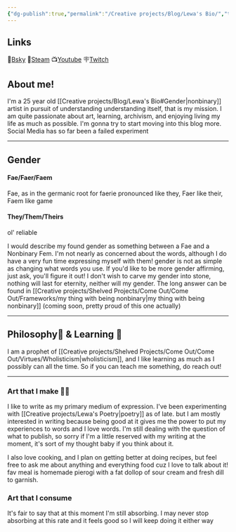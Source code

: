 ```yaml
---
{"dg-publish":true,"permalink":"/Creative projects/Blog/Lewa's Bio/","tags":["life","person/Lewa"]}
---
```



## Links
🦋[Bsky](https://bsky.app/profile/tigergaj.bsky.social)
🦾[Steam](https://steamcommunity.com/id/tigergaj/)
📺[Youtube](https://www.youtube.com/channel/UC9a-QAIyeL_D0g_zOV_f5Xg)
🪧[Twitch](http://twitch.tv/tigergaj)
## About me!
I'm a 25 year old [[Creative projects/Blog/Lewa's Bio#Gender\|nonbinary]] artist in pursuit of understanding understanding itself, that is my mission. I am quite passionate about art, learning, archivism, and enjoying living my life as much as possible. I'm gonna try to start moving into this blog more. Social Media has so far been a failed experiment

---
## Gender
#### Fae/Faer/Faem
Fae, as in the germanic root for faerie pronounced like they, Faer like their, Faem like game
#### They/Them/Theirs
ol' reliable


I would describe my found gender as something between a Fae and a Nonbinary Fem. I'm not nearly as concerned about the words, although I do have a very fun time expressing myself with them! gender is not as simple as changing what words you use. If you'd like to be more gender affirming, just ask, you'll figure it out! I don't wish to carve my gender into stone, nothing will last for eternity, neither will my gender. The long answer can be found in [[Creative projects/Shelved Projects/Come Out/Come Out/Frameworks/my thing with being nonbinary\|my thing with being nonbinary]] (coming soon, pretty proud of this one actually)

---

## Philosophy💭 & Learning 🧠
I am a prophet of [[Creative projects/Shelved Projects/Come Out/Come Out/Virtues/Wholisticism\|wholisticism]], and I like learning as much as I possibly can all the time. So if you can teach me something, do reach out!

---

### Art that I make 📝🥟
I like to write as my primary medium of expression. I've been experimenting with [[Creative projects/Lewa's Poetry\|poetry]] as of late. but I am mostly interested in writing because being good at it gives me the power to put my experiences to words and I love words. I'm still dealing with the question of what to publish, so sorry if I'm a little reserved with my writing at the moment, it's sort of my thought baby if you think about it.

I also love cooking, and I plan on getting better at doing recipes, but feel free to ask me about anything and everything food cuz I love to talk about it! fav meal is homemade pierogi with a fat dollop of sour cream and fresh dill to garnish.

### Art that I consume
It's fair to say that at this moment I'm still absorbing. I may never stop absorbing at this rate and it feels good so I will keep doing it either way